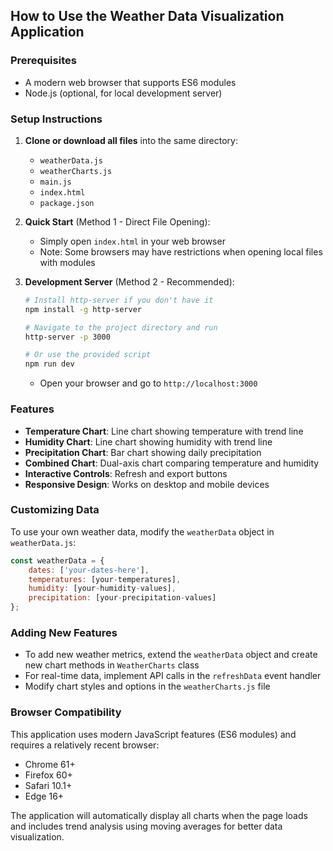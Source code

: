 ## How to Use the Weather Data Visualization Application

### Prerequisites
- A modern web browser that supports ES6 modules
- Node.js (optional, for local development server)

### Setup Instructions

1. **Clone or download all files** into the same directory:
   - `weatherData.js`
   - `weatherCharts.js`
   - `main.js`
   - `index.html`
   - `package.json`

2. **Quick Start** (Method 1 - Direct File Opening):
   - Simply open `index.html` in your web browser
   - Note: Some browsers may have restrictions when opening local files with modules

3. **Development Server** (Method 2 - Recommended):
   ```bash
   # Install http-server if you don't have it
   npm install -g http-server
   
   # Navigate to the project directory and run
   http-server -p 3000
   
   # Or use the provided script
   npm run dev
   ```
   - Open your browser and go to `http://localhost:3000`

### Features

- **Temperature Chart**: Line chart showing temperature with trend line
- **Humidity Chart**: Line chart showing humidity with trend line
- **Precipitation Chart**: Bar chart showing daily precipitation
- **Combined Chart**: Dual-axis chart comparing temperature and humidity
- **Interactive Controls**: Refresh and export buttons
- **Responsive Design**: Works on desktop and mobile devices

### Customizing Data

To use your own weather data, modify the `weatherData` object in `weatherData.js`:

```javascript
const weatherData = {
    dates: ['your-dates-here'],
    temperatures: [your-temperatures],
    humidity: [your-humidity-values],
    precipitation: [your-precipitation-values]
};
```

### Adding New Features

- To add new weather metrics, extend the `weatherData` object and create new chart methods in `WeatherCharts` class
- For real-time data, implement API calls in the `refreshData` event handler
- Modify chart styles and options in the `weatherCharts.js` file

### Browser Compatibility

This application uses modern JavaScript features (ES6 modules) and requires a relatively recent browser:
- Chrome 61+
- Firefox 60+
- Safari 10.1+
- Edge 16+

The application will automatically display all charts when the page loads and includes trend analysis using moving averages for better data visualization.